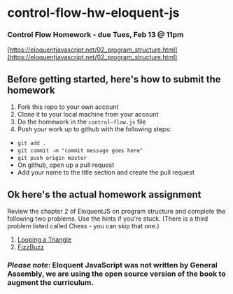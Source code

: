 # control-flow-hw-eloquent-js
### Control Flow Homework - due Tues, Feb 13 @ 11pm

[https://eloquentjavascript.net/02_program_structure.html](https://eloquentjavascript.net/02_program_structure.html)

## Before getting started, here's how to submit the homework
1. Fork this repo to your own account
2. Clone it to your local machine from your account
3. Do the homework in the `control-flow.js` file
4. Push your work up to github with the following steps:
  - `git add .`
  - `git commit -m "commit message goes here"`
  - `git push origin master`
  - On github, open up a pull request
  - Add your name to the title section and create the pull request

## Ok here's the actual homework assignment
Review the chapter 2 of EloquentJS on program structure and complete the following two problems. Use the hints if you're stuck.  (There is a third problem listed called Chess - you can skip that one.)
1. [Looping a Triangle](https://eloquentjavascript.net/02_program_structure.html#h_umoXp9u0e7)
2. [FizzBuzz](https://eloquentjavascript.net/02_program_structure.html#h_rebKE3gdjV)


### *Please note*: Eloquent JavaScript was not written by General Assembly, we are using the open source version of the book to augment the curriculum.
